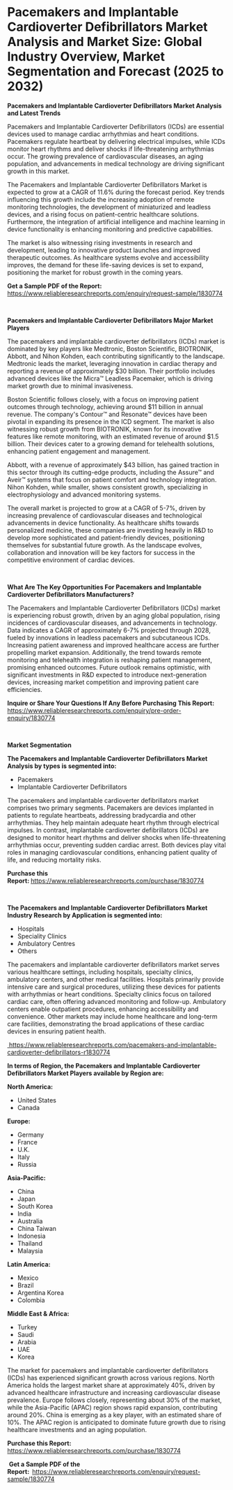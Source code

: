 <p><h1>Pacemakers and Implantable Cardioverter Defibrillators Market Analysis and Market Size: Global Industry Overview, Market Segmentation and Forecast (2025 to 2032)</h1></p><p><strong>Pacemakers and Implantable Cardioverter Defibrillators Market Analysis and Latest Trends</strong></p>
<p><p>Pacemakers and Implantable Cardioverter Defibrillators (ICDs) are essential devices used to manage cardiac arrhythmias and heart conditions. Pacemakers regulate heartbeat by delivering electrical impulses, while ICDs monitor heart rhythms and deliver shocks if life-threatening arrhythmias occur. The growing prevalence of cardiovascular diseases, an aging population, and advancements in medical technology are driving significant growth in this market.</p><p>The Pacemakers and Implantable Cardioverter Defibrillators Market is expected to grow at a CAGR of 11.6% during the forecast period. Key trends influencing this growth include the increasing adoption of remote monitoring technologies, the development of miniaturized and leadless devices, and a rising focus on patient-centric healthcare solutions. Furthermore, the integration of artificial intelligence and machine learning in device functionality is enhancing monitoring and predictive capabilities.</p><p>The market is also witnessing rising investments in research and development, leading to innovative product launches and improved therapeutic outcomes. As healthcare systems evolve and accessibility improves, the demand for these life-saving devices is set to expand, positioning the market for robust growth in the coming years.</p></p>
<p><strong>Get a Sample PDF of the Report:&nbsp;</strong> <a href="https://www.reliableresearchreports.com/enquiry/request-sample/1830774?utm_campaign=13&utm_medium=2&utm_source=Github&utm_content=ia&utm_term=13042025&utm_id=pacemakers-and-implantable-cardioverter-defibrillators">https://www.reliableresearchreports.com/enquiry/request-sample/1830774</a></p>
<p>&nbsp;</p>
<p><strong>Pacemakers and Implantable Cardioverter Defibrillators Major Market Players</strong></p>
<p><p>The pacemakers and implantable cardioverter defibrillators (ICDs) market is dominated by key players like Medtronic, Boston Scientific, BIOTRONIK, Abbott, and Nihon Kohden, each contributing significantly to the landscape. Medtronic leads the market, leveraging innovation in cardiac therapy and reporting a revenue of approximately $30 billion. Their portfolio includes advanced devices like the Micra™ Leadless Pacemaker, which is driving market growth due to minimal invasiveness.</p><p>Boston Scientific follows closely, with a focus on improving patient outcomes through technology, achieving around $11 billion in annual revenue. The company's Contour™ and Resonate™ devices have been pivotal in expanding its presence in the ICD segment. The market is also witnessing robust growth from BIOTRONIK, known for its innovative features like remote monitoring, with an estimated revenue of around $1.5 billion. Their devices cater to a growing demand for telehealth solutions, enhancing patient engagement and management.</p><p>Abbott, with a revenue of approximately $43 billion, has gained traction in this sector through its cutting-edge products, including the Assure™ and Aveir™ systems that focus on patient comfort and technology integration. Nihon Kohden, while smaller, shows consistent growth, specializing in electrophysiology and advanced monitoring systems.</p><p>The overall market is projected to grow at a CAGR of 5-7%, driven by increasing prevalence of cardiovascular diseases and technological advancements in device functionality. As healthcare shifts towards personalized medicine, these companies are investing heavily in R&D to develop more sophisticated and patient-friendly devices, positioning themselves for substantial future growth. As the landscape evolves, collaboration and innovation will be key factors for success in the competitive environment of cardiac devices.</p></p>
<p>&nbsp;</p>
<p><strong>What Are The Key Opportunities For Pacemakers and Implantable Cardioverter Defibrillators Manufacturers?</strong></p>
<p><p>The Pacemakers and Implantable Cardioverter Defibrillators (ICDs) market is experiencing robust growth, driven by an aging global population, rising incidences of cardiovascular diseases, and advancements in technology. Data indicates a CAGR of approximately 6-7% projected through 2028, fueled by innovations in leadless pacemakers and subcutaneous ICDs. Increasing patient awareness and improved healthcare access are further propelling market expansion. Additionally, the trend towards remote monitoring and telehealth integration is reshaping patient management, promising enhanced outcomes. Future outlook remains optimistic, with significant investments in R&D expected to introduce next-generation devices, increasing market competition and improving patient care efficiencies.</p></p>
<p><strong>Inquire or Share Your Questions If Any Before Purchasing This Report:</strong> <a href="https://www.reliableresearchreports.com/enquiry/pre-order-enquiry/1830774?utm_campaign=13&utm_medium=2&utm_source=Github&utm_content=ia&utm_term=13042025&utm_id=pacemakers-and-implantable-cardioverter-defibrillators">https://www.reliableresearchreports.com/enquiry/pre-order-enquiry/1830774</a></p>
<p>&nbsp;</p>
<p><strong>Market Segmentation</strong></p>
<p><strong>The Pacemakers and Implantable Cardioverter Defibrillators Market Analysis by types is segmented into:</strong></p>
<p><ul><li>Pacemakers</li><li>Implantable Cardioverter Defibrillators</li></ul></p>
<p><p>The pacemakers and implantable cardioverter defibrillators market comprises two primary segments. Pacemakers are devices implanted in patients to regulate heartbeats, addressing bradycardia and other arrhythmias. They help maintain adequate heart rhythm through electrical impulses. In contrast, implantable cardioverter defibrillators (ICDs) are designed to monitor heart rhythms and deliver shocks when life-threatening arrhythmias occur, preventing sudden cardiac arrest. Both devices play vital roles in managing cardiovascular conditions, enhancing patient quality of life, and reducing mortality risks.</p></p>
<p><strong>Purchase this Report:&nbsp;</strong><a href="https://www.reliableresearchreports.com/purchase/1830774?utm_campaign=13&utm_medium=2&utm_source=Github&utm_content=ia&utm_term=13042025&utm_id=pacemakers-and-implantable-cardioverter-defibrillators">https://www.reliableresearchreports.com/purchase/1830774</a></p>
<p>&nbsp;</p>
<p><strong>The Pacemakers and Implantable Cardioverter Defibrillators Market Industry Research by Application is segmented into:</strong></p>
<p><ul><li>Hospitals</li><li>Speciality Clinics</li><li>Ambulatory Centres</li><li>Others</li></ul></p>
<p><p>The pacemakers and implantable cardioverter defibrillators market serves various healthcare settings, including hospitals, specialty clinics, ambulatory centers, and other medical facilities. Hospitals primarily provide intensive care and surgical procedures, utilizing these devices for patients with arrhythmias or heart conditions. Specialty clinics focus on tailored cardiac care, often offering advanced monitoring and follow-up. Ambulatory centers enable outpatient procedures, enhancing accessibility and convenience. Other markets may include home healthcare and long-term care facilities, demonstrating the broad applications of these cardiac devices in ensuring patient health.</p></p>
<p><a href="https://www.reliableresearchreports.com/pacemakers-and-implantable-cardioverter-defibrillators-r1830774?utm_campaign=13&utm_medium=2&utm_source=Github&utm_content=ia&utm_term=13042025&utm_id=pacemakers-and-implantable-cardioverter-defibrillators">&nbsp;https://www.reliableresearchreports.com/pacemakers-and-implantable-cardioverter-defibrillators-r1830774</a></p>
<p><strong>In terms of Region, the Pacemakers and Implantable Cardioverter Defibrillators Market Players available by Region are:</strong></p>
<p>
    <p> <strong> North America: </strong>
        <ul>
            <li>United States</li>
            <li>Canada</li>
        </ul>
        </p> 
    <p> <strong> Europe: </strong>
        <ul>
            <li>Germany</li>
            <li>France</li>
            <li>U.K.</li>
            <li>Italy</li>
            <li>Russia</li>
        </ul>
        </p> 
    <p> <strong> Asia-Pacific: </strong>
        <ul>
            <li>China</li>
            <li>Japan</li>
            <li>South Korea</li>
            <li>India</li>
            <li>Australia</li>
            <li>China Taiwan</li>
            <li>Indonesia</li>
            <li>Thailand</li>
            <li>Malaysia</li>
        </ul>
        </p> 
    <p> <strong> Latin America: </strong>
        <ul>
            <li>Mexico</li>
            <li>Brazil</li>
            <li>Argentina Korea</li>
            <li>Colombia</li>
        </ul>
        </p> 
    <p> <strong> Middle East & Africa: </strong>
        <ul>
            <li>Turkey</li>
            <li>Saudi</li>
            <li>Arabia</li>
            <li>UAE</li>
            <li>Korea</li>
        </ul>
    </p>
    </p>
<p><p>The market for pacemakers and implantable cardioverter defibrillators (ICDs) has experienced significant growth across various regions. North America holds the largest market share at approximately 40%, driven by advanced healthcare infrastructure and increasing cardiovascular disease prevalence. Europe follows closely, representing about 30% of the market, while the Asia-Pacific (APAC) region shows rapid expansion, contributing around 20%. China is emerging as a key player, with an estimated share of 10%. The APAC region is anticipated to dominate future growth due to rising healthcare investments and an aging population.</p></p>
<p><strong>Purchase this Report: </strong><a href="https://www.reliableresearchreports.com/purchase/1830774?utm_campaign=13&utm_medium=2&utm_source=Github&utm_content=ia&utm_term=13042025&utm_id=pacemakers-and-implantable-cardioverter-defibrillators">https://www.reliableresearchreports.com/purchase/1830774</a></p>
<p>&nbsp;<strong>Get a Sample PDF of the Report:&nbsp;&nbsp;</strong><a href="https://www.reliableresearchreports.com/enquiry/request-sample/1830774?utm_campaign=13&utm_medium=2&utm_source=Github&utm_content=ia&utm_term=13042025&utm_id=pacemakers-and-implantable-cardioverter-defibrillators">https://www.reliableresearchreports.com/enquiry/request-sample/1830774</a></p>
<p><strong></strong></p>
<p><p></p><p></p><p></p></p>
